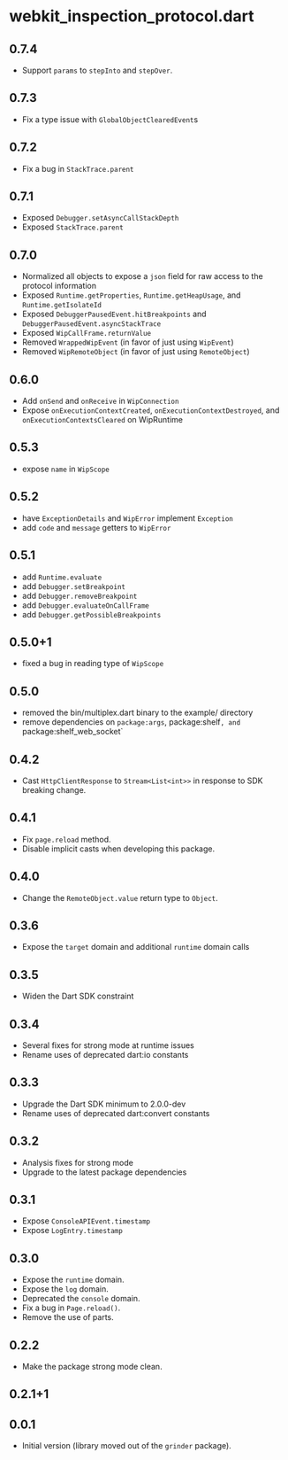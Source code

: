 # webkit_inspection_protocol.dart

## 0.7.4
- Support `params` to `stepInto` and `stepOver`. 

## 0.7.3
- Fix a type issue with `GlobalObjectClearedEvent`s 

## 0.7.2
- Fix a bug in `StackTrace.parent`

## 0.7.1
- Exposed `Debugger.setAsyncCallStackDepth`
- Exposed `StackTrace.parent`

## 0.7.0
- Normalized all objects to expose a `json` field for raw access to the protocol information
- Exposed `Runtime.getProperties`, `Runtime.getHeapUsage`, and `Runtime.getIsolateId`
- Exposed `DebuggerPausedEvent.hitBreakpoints` and `DebuggerPausedEvent.asyncStackTrace`
- Exposed `WipCallFrame.returnValue`
- Removed `WrappedWipEvent` (in favor of just using `WipEvent`)
- Removed `WipRemoteObject` (in favor of just using `RemoteObject`)

## 0.6.0
- Add `onSend` and `onReceive` in `WipConnection` 
- Expose `onExecutionContextCreated`, `onExecutionContextDestroyed`,
  and `onExecutionContextsCleared` on WipRuntime

## 0.5.3
- expose `name` in `WipScope`

## 0.5.2
- have `ExceptionDetails` and `WipError` implement `Exception`
- add `code` and `message` getters to `WipError`

## 0.5.1
- add `Runtime.evaluate`
- add `Debugger.setBreakpoint`
- add `Debugger.removeBreakpoint`
- add `Debugger.evaluateOnCallFrame`
- add `Debugger.getPossibleBreakpoints`

## 0.5.0+1
- fixed a bug in reading type of `WipScope`

## 0.5.0
- removed the bin/multiplex.dart binary to the example/ directory
- remove dependencies on `package:args`, package:shelf`, and `package:shelf_web_socket`

## 0.4.2
- Cast `HttpClientResponse` to `Stream<List<int>>` in response to
  SDK breaking change.

## 0.4.1
- Fix `page.reload` method.
- Disable implicit casts when developing this package.

## 0.4.0
- Change the `RemoteObject.value` return type to `Object`.

## 0.3.6
- Expose the `target` domain and additional `runtime` domain calls

## 0.3.5
- Widen the Dart SDK constraint

## 0.3.4
- Several fixes for strong mode at runtime issues
- Rename uses of deprecated dart:io constants

## 0.3.3
- Upgrade the Dart SDK minimum to 2.0.0-dev
- Rename uses of deprecated dart:convert constants

## 0.3.2
- Analysis fixes for strong mode
- Upgrade to the latest package dependencies

## 0.3.1
- Expose `ConsoleAPIEvent.timestamp`
- Expose `LogEntry.timestamp`

## 0.3.0
- Expose the `runtime` domain.
- Expose the `log` domain.
- Deprecated the `console` domain.
- Fix a bug in `Page.reload()`.
- Remove the use of parts.

## 0.2.2
- Make the package strong mode clean.

## 0.2.1+1

## 0.0.1

- Initial version (library moved out of the `grinder` package).
